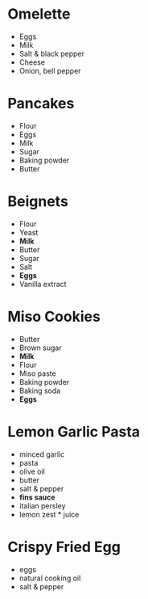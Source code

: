 # Omelette
* Eggs
* Milk
* Salt & black pepper
* Cheese
* Onion, bell pepper

# Pancakes
* Flour
* Eggs
* Milk
* Sugar
* Baking powder
* Butter

# Beignets
* Flour
* Yeast
* **Milk**
* Butter
* Sugar
* Salt
* **Eggs**
* Vanilla extract
 
# Miso Cookies
* Butter
* Brown sugar
* **Milk**
* Flour
* Miso paste
* Baking powder
* Baking soda
* **Eggs**

# Lemon Garlic Pasta
* minced garlic
* pasta
* olive oil
* butter
* salt & pepper
* **fins sauce**
* italian persley
* lemon zest * juice
# Crispy Fried Egg
* eggs
* natural cooking oil
* salt & pepper
